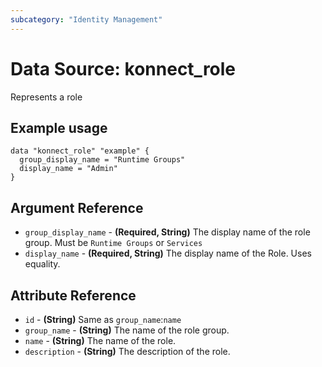 ```yaml
---
subcategory: "Identity Management"
---
```

# Data Source: konnect_role
Represents a role
## Example usage
```hcl
data "konnect_role" "example" {
  group_display_name = "Runtime Groups"
  display_name = "Admin"
}
```
## Argument Reference
* `group_display_name` - **(Required, String)** The display name of the role group. Must be `Runtime Groups` or `Services`
* `display_name` - **(Required, String)** The display name of the Role. Uses equality.
## Attribute Reference
* `id` - **(String)** Same as `group_name`:`name`
* `group_name` - **(String)** The name of the role group.
* `name` - **(String)** The name of the role.
* `description` - **(String)** The description of the role.
